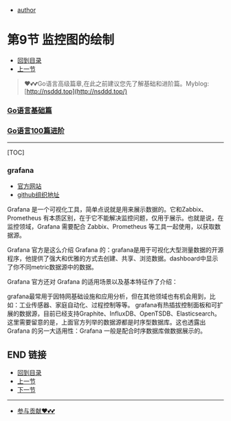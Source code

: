 + [author](https://github.com/3293172751)

# 第9节 监控图的绘制

+ [回到目录](../README.md)
+ [上一节](8.md)
> ❤️💕💕Go语言高级篇章,在此之前建议您先了解基础和进阶篇。Myblog:[http://nsddd.top](http://nsddd.top/)
###  **[Go语言基础篇](https://github.com/3293172751/Block_Chain/blob/master/TOC.md)**
###  **[Go语言100篇进阶](https://github.com/3293172751/Block_Chain/blob/master/Gomd_super/README.md)**
---
[TOC]

### grafana

+ [官方网站](https://grafana.com)
+ [github组织地址](https://github.com/grafana/)

Grafana 是一个可视化工具，简单点说就是用来展示数据的。它和Zabbix、Prometheus 有本质区别，在于它不能解决监控问题，仅用于展示。也就是说，在监控领域，Grafana 需要配合 Zabbix、Prometheus 等工具一起使用，以获取数据源。

Grafana 官方是这么介绍 Grafana 的：grafana是用于可视化大型测量数据的开源程序，他提供了强大和优雅的方式去创建、共享、浏览数据。dashboard中显示了你不同metric数据源中的数据。

Grafana 官方还对 Grafana 的适用场景以及基本特征作了介绍：

grafana最常用于因特网基础设施和应用分析，但在其他领域也有机会用到，比如：工业传感器、家庭自动化、过程控制等等。
grafana有热插拔控制面板和可扩展的数据源，目前已经支持Graphite、InfluxDB、OpenTSDB、Elasticsearch。
这里需要留意的是，上面官方列举的数据源都是时序型数据库。这也透露出 Grafana 的另一大适用性：Grafana 一般是配合时序数据库做数据展示的。



## END 链接
+ [回到目录](../README.md)
+ [上一节](8.md)
+ [下一节](10.md)
---
+ [参与贡献❤️💕💕](https://github.com/3293172751/Block_Chain/blob/master/Git/git-contributor.md)